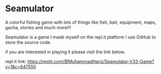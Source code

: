 # Seamulator
A colorful fishing game with lots of things like fish, bait, equipment, maps, gacha, stories and much more!!!

Seamulator is a game I made myself on the repl.it platform I use GitHub to store the source code.


if you are interested in playing it please visit the link below.

repl.it link: https://replit.com/@MuhammadHariz/Seamulator-V33-Game?v=1&c=647550
